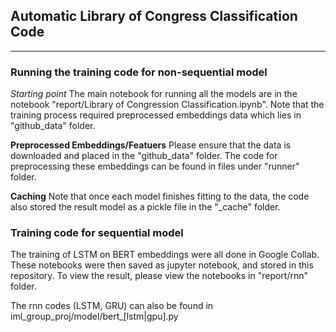 ## Automatic Library of Congress Classification Code

---

### Running the training code for non-sequential model

*Starting point*
The main notebook for running all the models are in the notebook "report/Library of Congression Classification.ipynb".
Note that the training process required preprocessed embeddings data which lies in "github_data" folder. 


**Preprocessed Embeddings/Featuers**
Please ensure that the data is downloaded and placed in the "github_data" folder.
The code for preprocessing these embeddings can be found in files under "runner" folder.

**Caching**
Note that once each model finishes fitting to the data, the code also stored the result model as a pickle file in the "_cache" folder.



### Training code for sequential model

The training of LSTM on BERT embeddings were all done in Google Collab. 
These notebooks were then saved as jupyter notebook, and stored in this repository. 
To view the result, please view the notebooks in "report/rnn" folder.

The rnn codes (LSTM, GRU) can also be found in iml_group_proj/model/bert_[lstm|gpu].py
